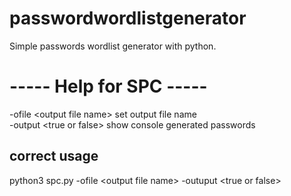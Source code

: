 # passwordwordlistgenerator
Simple passwords wordlist generator with python.
# ----- Help for SPC -----</br>
  -ofile \<output file name\> set output file name</br>
  -output \<true or false\> show console generated passwords</br>
## correct usage</br>
  python3 spc.py -ofile \<output file name\> -outuput \<true or false\></br>
